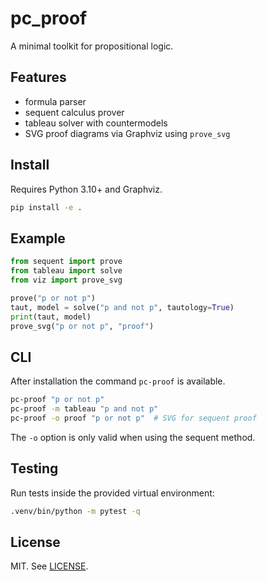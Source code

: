 # pc_proof

A minimal toolkit for propositional logic.

## Features
- formula parser
- sequent calculus prover
- tableau solver with countermodels
- SVG proof diagrams via Graphviz using `prove_svg`

## Install
Requires Python 3.10+ and Graphviz.
```bash
pip install -e .
```

## Example
```python
from sequent import prove
from tableau import solve
from viz import prove_svg

prove("p or not p")
taut, model = solve("p and not p", tautology=True)
print(taut, model)
prove_svg("p or not p", "proof")
```

## CLI
After installation the command `pc-proof` is available.

```bash
pc-proof "p or not p"
pc-proof -m tableau "p and not p"
pc-proof -o proof "p or not p"  # SVG for sequent proof
```

The `-o` option is only valid when using the sequent method.

## Testing
Run tests inside the provided virtual environment:
```bash
.venv/bin/python -m pytest -q
```

## License
MIT. See [LICENSE](LICENSE).
